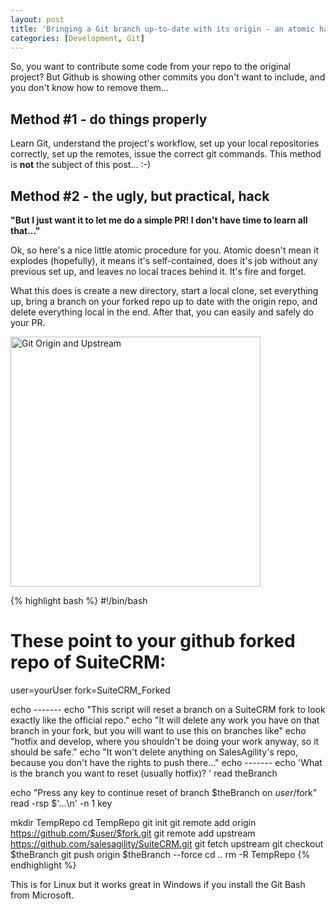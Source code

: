 ```yaml
---
layout: post
title: 'Bringing a Git branch up-to-date with its origin - an atomic hack'
categories: [Development, Git]
---
```


So, you want to contribute some code from your repo to the original project? But Github is showing other commits you don't want to include, and you don't know how to remove them... 

## Method #1 - do things properly

Learn Git, understand the project's workflow, set up your local repositories correctly, set up the remotes, issue the correct git commands. This method is **not** the subject of this post... :-)

## Method #2 - the ugly, but practical, hack

__"But I just want it to let me do a simple PR! I don't have time to learn all that..."__

Ok, so here's a nice little atomic procedure for you. Atomic doesn't mean it explodes (hopefully), it means it's self-contained, does it's job without any previous set up, and leaves no local traces behind it. It's fire and forget.

What this does is create a new directory, start a local clone, set everything up, bring a branch on your forked repo up to date with the origin repo, and delete everything local in the end. After that, you can easily and safely do your PR.

<img src="{{ site.baseurl }}/images/upstream-origin-local.png" alt="Git Origin and Upstream" style="width: 400px;"/>

{% highlight bash %}
#!/bin/bash

# These point to your github forked repo of SuiteCRM:
user=yourUser
fork=SuiteCRM_Forked

echo -------
echo "This script will reset a branch on a SuiteCRM fork to look exactly like the official repo."
echo "It will delete any work you have on that branch in your fork, but you will want to use this on branches like"
echo "hotfix and develop, where you shouldn't be doing your work anyway, so it should be safe."
echo "It won't delete anything on SalesAgility's repo, because you don't have the rights to push there..."
echo -------
echo 'What is the branch you want to reset (usually hotfix)? '
read theBranch

echo "Press any key to continue reset of branch $theBranch on $user/$fork"
read -rsp $'...\n' -n 1 key

mkdir TempRepo
cd TempRepo
git init
git remote add origin https://github.com/$user/$fork.git
git remote add upstream https://github.com/salesagility/SuiteCRM.git
git fetch upstream
git checkout $theBranch
git push origin $theBranch --force
cd ..
rm -R TempRepo
{% endhighlight %}

This is for Linux but it works great in Windows if you install the Git Bash from Microsoft.
